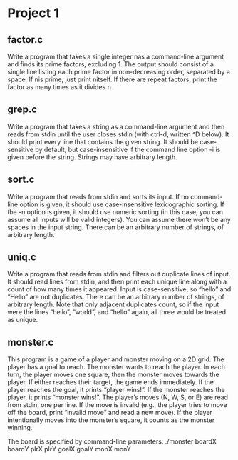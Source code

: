 # Project 1

## factor.c

Write a program that takes a single integer nas a command-line argument and finds
its prime factors, excluding 1. The output should consist of a single line listing each
prime factor in non-decreasing order, separated by a space. If nis prime, just print
nitself. If there are repeat factors, print the factor as many times as it divides n.

## grep.c

Write a program that takes a string as a command-line argument and then reads
from stdin until the user closes stdin (with ctrl-d, written ^D below). It should print
every line that contains the given string. It should be case-sensitive by default, but
case-insensitive if the command line option -i is given before the string. Strings
may have arbitrary length.

## sort.c

Write a program that reads from stdin and sorts its input. If no command-line
option is given, it should use case-insensitive lexicographic sorting. If the -n option
is given, it should use numeric sorting (in this case, you can assume all inputs will
be valid integers). You can assume there won’t be any spaces in the input string.
There can be an arbitrary number of strings, of arbitrary length.

## uniq.c

Write a program that reads from stdin and filters out duplicate lines of input. It
should read lines from stdin, and then print each unique line along with a count of
how many times it appeared. Input is case-sensitive, so “hello” and “Hello” are not
duplicates. There can be an arbitrary number of strings, of arbitrary length.
Note that only adjacent duplicates count, so if the input were the lines “hello”,
“world”, and “hello” again, all three would be treated as unique.

## monster.c

This program is a game of a player and monster moving on a 2D grid. The player
has a goal to reach. The monster wants to reach the player.
In each turn, the player moves one square, then the monster moves towards the
player. If either reaches their target, the game ends immediately. If the player
reaches the goal, it prints “player wins!”. If the monster reaches the player, it prints
“monster wins!”.
The player’s moves (N, W, S, or E) are read from stdin, one per line. If the move
is invalid (e.g., the player tries to move off the board, print “invalid move” and read
a new move). If the player intentionally moves into the monster’s square, it counts
as the monster winning.

The board is specified by command-line parameters:
./monster boardX boardY plrX plrY goalX goalY monX monY
